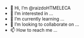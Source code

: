 - 👋 Hi, I’m @raizdoHTMELECA
- 👀 I’m interested in ...
- 🌱 I’m currently learning ...
- 💞️ I’m looking to collaborate on ...
- 📫 How to reach me ...

<!---
raizdoHTMELECA/raizdoHTMELECA is a ✨ special ✨ repository because its `README.md` (this file) appears on your GitHub profile.
You can click the Preview link to take a look at your changes.
--->
